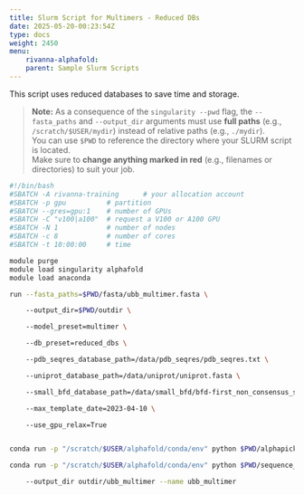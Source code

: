 ```yaml
---
title: Slurm Script for Multimers - Reduced DBs
date: 2025-05-20-00:23:54Z
type: docs 
weight: 2450
menu: 
    rivanna-alphafold:
    parent: Sample Slurm Scripts
---
```

This script uses reduced databases to save time and storage. 

> **Note:** As a consequence of the `singularity --pwd` flag, the `--fasta_paths` and `--output_dir` arguments must use **full paths** (e.g., `/scratch/$USER/mydir`) instead of relative paths (e.g., `./mydir`).  
> You can use `$PWD` to reference the directory where your SLURM script is located.  
> Make sure to **change anything marked in red** (e.g., filenames or directories) to suit your job.

```bash
#!/bin/bash​
#SBATCH -A rivanna-training      # your allocation account​
#SBATCH -p gpu          # partition​
#SBATCH --gres=gpu:1    # number of GPUs​
#SBATCH -C "v100|a100"  # request a V100 or A100 GPU​
#SBATCH -N 1            # number of nodes​
#SBATCH -c 8            # number of cores​
#SBATCH -t 10:00:00     # time​

module purge​
module load singularity alphafold​
module load anaconda​

run --fasta_paths=$PWD/fasta/ubb_multimer.fasta \​

    --output_dir=$PWD/outdir \​

    --model_preset=multimer \​

    --db_preset=reduced_dbs \​

    --pdb_seqres_database_path=/data/pdb_seqres/pdb_seqres.txt \​

    --uniprot_database_path=/data/uniprot/uniprot.fasta \​

    --small_bfd_database_path=/data/small_bfd/bfd-first_non_consensus_sequences.fasta \​

    --max_template_date=2023-04-10 \​

    --use_gpu_relax=True​


conda run -p "/scratch/$USER/alphafold/conda/env" python $PWD/alphapickle/run_AlphaPickle.py -od outdir/ubb_multimer​

conda run -p "/scratch/$USER/alphafold/conda/env" python $PWD/sequence_coverage_plot.py --input_dir outdir/ubb_multimer \​

	--output_dir outdir/ubb_multimer --name ubb_multimer​


```